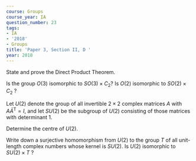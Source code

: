 ```yaml
---
course: Groups
course_year: IA
question_number: 23
tags:
- IA
- '2018'
- Groups
title: 'Paper 3, Section II, D '
year: 2018
---
```




State and prove the Direct Product Theorem.

Is the group $O(3)$ isomorphic to $S O(3) \times C_{2} ?$ Is $O(2)$ isomorphic to $S O(2) \times C_{2}$ ?

Let $U(2)$ denote the group of all invertible $2 \times 2$ complex matrices $A$ with $A \bar{A}^{\mathrm{T}}=I$, and let $S U(2)$ be the subgroup of $U(2)$ consisting of those matrices with determinant $1 .$

Determine the centre of $U(2)$.

Write down a surjective homomorphism from $U(2)$ to the group $T$ of all unit-length complex numbers whose kernel is $S U(2)$. Is $U(2)$ isomorphic to $S U(2) \times T$ ?